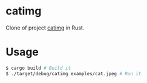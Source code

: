 # catimg

Clone of project [catimg](https://github.com/posva/catimg) in Rust.

# Usage

```sh
$ cargo build # Build it
$ ./target/debug/catimg examples/cat.jpeg # Run it
```
